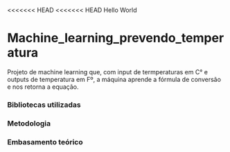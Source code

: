 <<<<<<< HEAD
<<<<<<< HEAD
Hello World

# Machine_learning_prevendo_temperatura
Projeto de machine learning que, com input de termperaturas em C° e outputs de temperatura em Fº, a máquina aprende a fórmula de conversão e nos retorna a equação.

### Bibliotecas utilizadas

### Metodologia

### Embasamento teórico